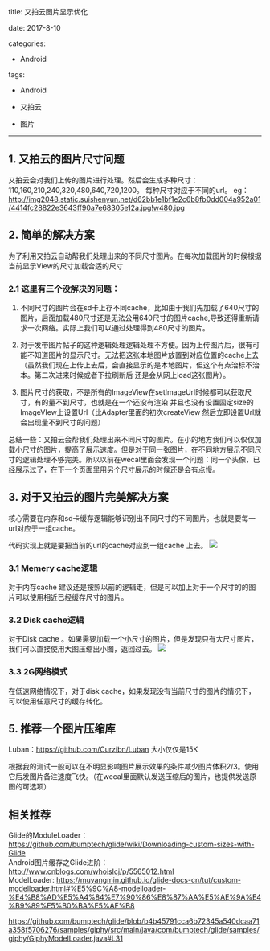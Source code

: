 title: 又拍云图片显示优化         
    
date: 2017-8-10         
    
categories:       
    
- Android        
    
    
tags:              
    
- Android      
    
- 又拍云      
    
- 图片      
    
    
    
---

 ## 1. 又拍云的图片尺寸问题
 
又拍云会对我们上传的图片进行处理。然后会生成多种尺寸：110,160,210,240,320,480,640,720,1200。
每种尺寸对应于不同的url。
eg：
http://img2048.static.suishenyun.net/d62bb1e1bf1e2c6b8fb0dd004a952a01/4414fc28822e3643ff90a7e68305e12a.jpg!w480.jpg

## 2. 简单的解决方案

为了利用又拍云自动帮我们处理出来的不同尺寸图片。在每次加载图片的时候根据当前显示View的尺寸加载合适的尺寸


### 2.1 这里有三个没解决的问题： 

1. 不同尺寸的图片会在sd卡上存不同cache，比如由于我们先加载了640尺寸的图片，后面加载480尺寸还是无法公用640尺寸的图片cache,导致还得重新请求一次网络。实际上我们可以通过处理得到480尺寸的图片。

2. 对于发带图片帖子的这种逻辑处理逻辑处理不方便。因为上传图片后，很有可能不知道图片的显示尺寸。无法把这张本地图片放置到对应位置的cache上去（虽然我们现在上传上去后，会直接显示的是本地图片，但这个有点治标不治本。第二次进来时候或者下拉刷新后 还是会从网上load这张图片）。

3. 图片尺寸的获取，不是所有的ImageView在setImageUrl时候都可以获取尺寸，有的量不到尺寸，也就是在一个还没有渲染 并且也没有设置固定size的ImageVIew上设置Url（比Adapter里面的初次createView  然后立即设置Url就会出现量不到尺寸的问题）

总结一些：又拍云会帮我们处理出来不同尺寸的图片。在小的地方我们可以仅仅加载小尺寸的图片，提高了展示速度。但是对于同一张图片，在不同地方展示不同尺寸的逻辑处理不够完美。所以以前在wecal里面会发现一个问题：同一个头像，已经展示过了，在下一个页面里用另个尺寸展示的时候还是会有点慢。 

## 3. 对于又拍云的图片完美解决方案

核心需要在内存和sd卡缓存逻辑能够识别出不同尺寸的不同图片。也就是要每一url对应于一组cache。

代码实现上就是要把当前的url的cache对应到一组cache 上去。
![](https://github.com/liuyicheng3/learning-summary/blob/master/images/%E5%9B%BE%E7%89%87%E5%8A%A0%E8%BD%BD01.png?raw=true)

###  3.1 Memery cache逻辑
对于内存cache 建议还是按照以前的逻辑走，但是可以加上对于一个尺寸的的图片可以使用相近已经缓存尺寸的图片。

### 3.2 Disk cache逻辑
对于Disk cache 。如果需要加载一个小尺寸的图片，但是发现只有大尺寸图片，我们可以直接使用大图压缩出小图，返回过去。
![](https://github.com/liuyicheng3/learning-summary/blob/master/images/%E5%9B%BE%E7%89%87%E5%8A%A0%E8%BD%BD02.png?raw=true)

### 3.3 2G网络模式

在低速网络情况下，对于disk cache，如果发现没有当前尺寸的图片的情况下，可以使用任意尺寸的缓存转化。

## 5. 推荐一个图片压缩库  

Luban：https://github.com/Curzibn/Luban      大小仅仅是15K

根据我的测试一般可以在不明显影响图片展示效果的条件减少图片体积2/3。使用它后发图片备注速度飞快。（在wecal里面默认发送压缩后的图片，也提供发送原图的可选项）


## 相关推荐  
Glide的ModuleLoader：https://github.com/bumptech/glide/wiki/Downloading-custom-sizes-with-Glide     
Android图片缓存之Glide进阶： http://www.cnblogs.com/whoislcj/p/5565012.html   
ModelLoader: https://muyangmin.github.io/glide-docs-cn/tut/custom-modelloader.html#%E5%9C%A8-modelloader-%E4%B8%AD%E5%A4%84%E7%90%86%E8%87%AA%E5%AE%9A%E4%B9%89%E5%B0%BA%E5%AF%B8   

https://github.com/bumptech/glide/blob/b4b45791cca6b72345a540dcaa71a358f5706276/samples/giphy/src/main/java/com/bumptech/glide/samples/giphy/GiphyModelLoader.java#L31
